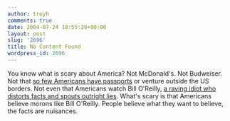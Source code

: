 ```yaml
---
author: troyh
comments: true
date: 2004-07-24 18:55:29+00:00
layout: post
slug: '2696'
title: No Content Found
wordpress_id: 2696
---
```


You know what is scary about America? Not McDonald's. Not Budweiser. Not that [so few Americans have passports](http://www.gyford.com/phil/writing/2003/01/31/how_many_america.php) or venture outside the US borders. Not even that Americans watch Bill O'Reilly, [a raving idiot who distorts facts and spouts outright lies](http://www.lessig.org/blog/archives/002046.shtml). What's scary is that Americans believe morons like Bill O'Reilly. People believe what they want to believe, the facts are nuisances.
